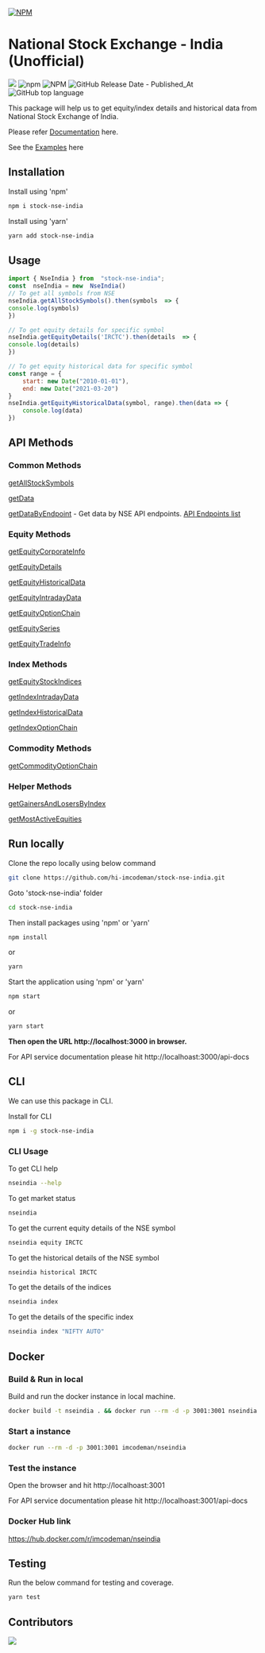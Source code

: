 
[![NPM](https://nodei.co/npm/stock-nse-india.png)](https://nodei.co/npm/stock-nse-india/)

# National Stock Exchange - India (Unofficial)

![](https://github.com/hi-imcodeman/stock-nse-india/workflows/CI/badge.svg) ![npm](https://img.shields.io/npm/dt/stock-nse-india) ![NPM](https://img.shields.io/npm/l/stock-nse-india) ![GitHub Release Date - Published_At](https://img.shields.io/github/release-date/hi-imcodeman/stock-nse-india) ![GitHub top language](https://img.shields.io/github/languages/top/hi-imcodeman/stock-nse-india)

This package will help us to get equity/index details and historical data from National Stock Exchange of India.

Please refer [Documentation](https://hi-imcodeman.github.io/stock-nse-india) here.

See the [Examples](https://github.com/hi-imcodeman/stock-nse-india/tree/master/examples) here

## Installation

Install using 'npm'

```sh
npm i stock-nse-india
```

Install using 'yarn'

```sh
yarn add stock-nse-india
```

## Usage

```javascript
import { NseIndia } from  "stock-nse-india";
const  nseIndia = new  NseIndia()
// To get all symbols from NSE
nseIndia.getAllStockSymbols().then(symbols  => {
console.log(symbols)
})

// To get equity details for specific symbol
nseIndia.getEquityDetails('IRCTC').then(details  => {
console.log(details)
})

// To get equity historical data for specific symbol
const range = {
    start: new Date("2010-01-01"),
    end: new Date("2021-03-20")
}
nseIndia.getEquityHistoricalData(symbol, range).then(data => {
    console.log(data)
})
```

## API Methods

### Common Methods
[getAllStockSymbols](https://hi-imcodeman.github.io/stock-nse-india/classes/index.nseindia.html#getallstocksymbols)

[getData](https://hi-imcodeman.github.io/stock-nse-india/classes/index.nseindia.html#getdata)

[getDataByEndpoint](https://hi-imcodeman.github.io/stock-nse-india/classes/index.nseindia.html#getdatabyendpoint) - Get data by NSE API endpoints. [API Endpoints list](https://hi-imcodeman.github.io/stock-nse-india/enums/index.apilist.html)

### Equity Methods
[getEquityCorporateInfo](https://hi-imcodeman.github.io/stock-nse-india/classes/index.nseindia.html#getequitycorporateinfo)

[getEquityDetails](https://hi-imcodeman.github.io/stock-nse-india/classes/index.nseindia.html#getequitydetails)

[getEquityHistoricalData](https://hi-imcodeman.github.io/stock-nse-india/classes/index.nseindia.html#getequityhistoricaldata)

[getEquityIntradayData](https://hi-imcodeman.github.io/stock-nse-india/classes/index.nseindia.html#getequityintradaydata)

[getEquityOptionChain](https://hi-imcodeman.github.io/stock-nse-india/classes/index.nseindia.html#getequityoptionchain)

[getEquitySeries](https://hi-imcodeman.github.io/stock-nse-india/classes/index.nseindia.html#getequityseries)

[getEquityTradeInfo](https://hi-imcodeman.github.io/stock-nse-india/classes/index.nseindia.html#getequitytradeinfo)

### Index Methods
[getEquityStockIndices](https://hi-imcodeman.github.io/stock-nse-india/classes/index.nseindia.html#getequitystockindices)

[getIndexIntradayData](https://hi-imcodeman.github.io/stock-nse-india/classes/index.nseindia.html#getindexintradaydata)

[getIndexHistoricalData](https://hi-imcodeman.github.io/stock-nse-india/classes/index.nseindia.html#getindexhistoricaldata)

[getIndexOptionChain](https://hi-imcodeman.github.io/stock-nse-india/classes/index.nseindia.html#getindexoptionchain)

### Commodity Methods
[getCommodityOptionChain](https://hi-imcodeman.github.io/stock-nse-india/classes/index.nseindia.html#getcommodityoptionchain)

### Helper Methods
[getGainersAndLosersByIndex](https://hi-imcodeman.github.io/stock-nse-india/modules/helpers.html#getgainersandlosersbyindex)

[getMostActiveEquities](https://hi-imcodeman.github.io/stock-nse-india/modules/helpers.html#getmostactiveequities)

## Run locally

Clone the repo locally using below command

```sh
git clone https://github.com/hi-imcodeman/stock-nse-india.git
```

Goto 'stock-nse-india' folder

```sh
cd stock-nse-india
```

Then install packages using 'npm' or 'yarn'

```sh
npm install
```

or

```sh
yarn
```

Start the application using 'npm' or 'yarn'

```sh
npm start
```

or

```sh
yarn start
```

**Then open the URL http://localhost:3000 in browser.**

For API service documentation please hit http://localhoast:3000/api-docs

## CLI

We can use this package in CLI.

Install for CLI

```sh
npm i -g stock-nse-india
```

### CLI Usage

To get CLI help

```sh
nseindia --help
```

To get market status

```sh
nseindia
```

To get the current equity details of the NSE symbol

```sh
nseindia equity IRCTC
```

To get the historical details of the NSE symbol

```sh
nseindia historical IRCTC
```

To get the details of the indices

```sh
nseindia index
```

To get the details of the specific index

```sh
nseindia index "NIFTY AUTO"
```

## Docker

### Build & Run in local

Build and run the docker instance in local machine.

```sh
docker build -t nseindia . && docker run --rm -d -p 3001:3001 nseindia:latest
```

### Start a instance

```sh
docker run --rm -d -p 3001:3001 imcodeman/nseindia
```

### Test the instance

Open the browser and hit http://localhoast:3001

For API service documentation please hit http://localhoast:3001/api-docs

### Docker Hub link

https://hub.docker.com/r/imcodeman/nseindia


## Testing

Run the below command for testing and coverage.

```sh
yarn test
```

## Contributors

<a href="https://github.com/hi-imcodeman/stock-nse-india/graphs/contributors">
  <img src="https://contrib.rocks/image?repo=hi-imcodeman/stock-nse-india" />
</a>
